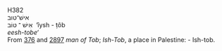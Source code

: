 H382  
אישׁ־טוב  
אִישׁ ־ טּוֹב ‎ ‘ı̂ysh - ṭôb  
*eesh-tobe‘*  
From [376](h0376) and [2897](h2897) *man* *of* *Tob*; *Ish-Tob*, a place
in Palestine: - Ish-tob.  
